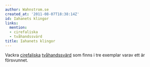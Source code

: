 ```yaml
---
author: Wahnstrom.se
created_at: '2011-08-07T18:38:14Z'
id: Iahanets klingor
links:
  mention:
  - cirefaliska
  - tvåhandssvärd
title: Iahanets klingor
---
```


Vackra [cirefaliska][] [tvåhandssvärd] som finns i tre exemplar varav ett är försvunnet.

  [cirefaliska]: cirefaliska
  [tvåhandssvärd]: tvåhandssvärd